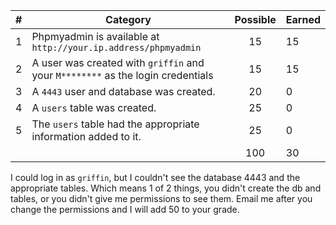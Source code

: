 
| # |  Category                                                                                           | Possible | Earned|
|---|-----------------------------------------------------------------------------------------------------|:--------:|:------|
| 1 | Phpmyadmin is available at `http://your.ip.address/phpmyadmin`                                         |   15     |   15 |
| 2 | A user was created with `griffin` and your `M********` as the login credentials                        |   15     |   15 |
| 3 | A `4443` user and database was created.                                                                |   20     |   0 |
| 4 | A `users` table was created.                                                                           |   25     |   0 |
| 5 | The `users` table had the appropriate information added to it.                                         |   25     |   0 |
|   |                                                                                                        |   100    |  30 |

I could log in as `griffin`, but I couldn't see the database 4443 and the appropriate tables. Which means 1 of 2 things, you didn't create the db and tables, or you didn't give me permissions to see them.
Email me after you change the permissions and I will add 50 to your grade.
